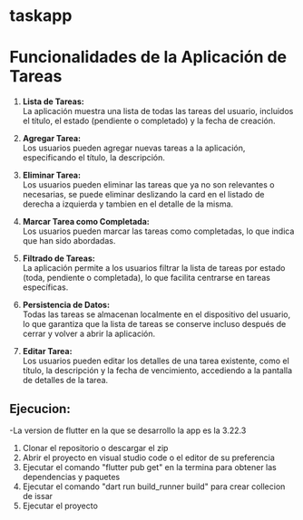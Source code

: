 # taskapp

# Funcionalidades de la Aplicación de Tareas

1. **Lista de Tareas:**  
   La aplicación muestra una lista de todas las tareas del usuario, incluidos el título, el estado (pendiente o completado) y la fecha de creación.

2. **Agregar Tarea:**  
   Los usuarios pueden agregar nuevas tareas a la aplicación, especificando el título, la descripción.

3. **Eliminar Tarea:**  
   Los usuarios pueden eliminar las tareas que ya no son relevantes o necesarias, se puede eliminar deslizando la card en el listado de derecha a izquierda y tambien en el detalle de la misma.

4. **Marcar Tarea como Completada:**  
   Los usuarios pueden marcar las tareas como completadas, lo que indica que han sido abordadas.

5. **Filtrado de Tareas:**  
   La aplicación permite a los usuarios filtrar la lista de tareas por estado (toda, pendiente o completada), lo que facilita centrarse en tareas específicas.

6. **Persistencia de Datos:**  
   Todas las tareas se almacenan localmente en el dispositivo del usuario, lo que garantiza que la lista de tareas se conserve incluso después de cerrar y volver a abrir la aplicación.

7. **Editar Tarea:**  
   Los usuarios pueden editar los detalles de una tarea existente, como el título, la descripción y la fecha de vencimiento, accediendo a la pantalla de detalles de la tarea.

## Ejecucion:

-La version de flutter en la que se desarrollo la app es la 3.22.3

1. Clonar el repositorio o descargar el zip
2. Abrir el proyecto en visual studio code o el editor de su preferencia
3. Ejecutar el comando "flutter pub get" en la termina para obtener las dependencias y paquetes
4. Ejecutar el comando "dart run build_runner build" para crear collecion de issar
5. Ejecutar el proyecto



